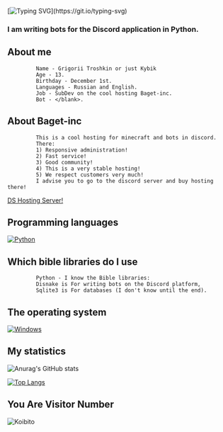 [![Typing SVG](https://readme-typing-svg.herokuapp.com?color=%e292ee&lines=Hi!+My+name+is+Grisha+or+Kybik!)](https://git.io/typing-svg)

### I am writing bots for the Discord application in Python.

## About me
             Name - Grigorii Troshkin or just Kybik 
             Age - 13.
             Birthday - December 1st.
             Languages - Russian and English.
             Job - SubDev on the cool hosting Baget-inc.
             Bot - </blank>.

## About Baget-inc
             This is a cool hosting for minecraft and bots in discord.
             There: 
             1) Responsive administration!
             2) Fast service!
             3) Good community!
             4) This is a very stable hosting! 
             5) We respect customers very much!
             I advise you to go to the discord server and buy hosting there!

[DS Hosting Server!](https://discord.gg/cq68fVcdkH)


## Programming languages
  [![Python](https://img.shields.io/badge/python-3670A0?style=for-the-badge&logo=python&logoColor=ffdd54)](https://www.python.org/)

## Which bible libraries do I use
             Python - I know the Bible libraries:
             Disnake is For writing bots on the Discord platform,
             Sqlite3 is For databases (I don't know until the end).

## The operating system
  [![Windows](https://img.shields.io/badge/Windows-0078D6?style=for-the-badge&logo=windows&logoColor=white)](https://www.microsoft.com/en-us/windows)

## My statistics
![Anurag's GitHub stats](https://github-readme-stats.vercel.app/api?username=Kybikcube&theme=tokyonight&show_icons=true&title_color=gruvbox)

[![Top Langs](https://github-readme-stats.vercel.app/api/top-langs/?username=Kybikcube&layout=donut&theme=tokyonight)](https://github.com/anuraghazra/github-readme-stats)

## You Are Visitor Number

![Koibito](https://koibito.qweme.dev/@Kybikcube?scale=2&theme=chainsaw-man&length=6)


